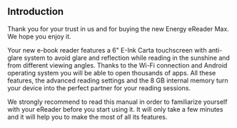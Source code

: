 ## Introduction

Thank you for your trust in us and for buying the new Energy eReader Max. We hope you enjoy it.

Your new e-book reader features a 6" E-Ink Carta touchscreen with anti-glare system to avoid glare and reflection while reading in the sunshine and from different viewing angles. Thanks to the Wi-Fi connection and Android operating system you will be able to open thousands of apps. All these features, the advanced reading settings and the 8 GB internal memory turn your device into the perfect partner for your reading sessions.

We strongly recommend to read this manual in order to familiarize yourself with your eReader before you start using it. It will only take a few minutes and it will help you to make the most of all its features.

